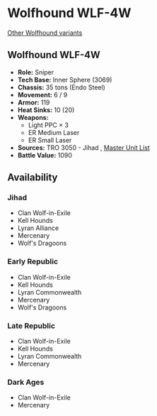 # Wolfhound WLF-4W 

[Other Wolfhound variants](../wolfhound.md) 

## Wolfhound WLF-4W 

- **Role:** Sniper 
- **Tech Base:** Inner Sphere (3069) 
- **Chassis:** 35 tons (Endo Steel) 
- **Movement:** 6 / 9 
- **Armor:** 119 
- **Heat Sinks:** 10 (20) 
- **Weapons:** 
  - Light PPC × 3 
  - ER Medium Laser 
  - ER Small Laser 
- **Sources:** TRO 3050 - Jihad , [Master Unit List](http://masterunitlist.info/Unit/Details/3567/wolfhound-wlf-4w) 
- **Battle Value:** 1090 

## Availability 

### Jihad 

- Clan Wolf-in-Exile 
- Kell Hounds 
- Lyran Alliance 
- Mercenary 
- Wolf's Dragoons 

### Early Republic 

- Clan Wolf-in-Exile 
- Kell Hounds 
- Lyran Commonwealth 
- Mercenary 
- Wolf's Dragoons 

### Late Republic 

- Clan Wolf-in-Exile 
- Kell Hounds 
- Lyran Commonwealth 
- Mercenary 

### Dark Ages 

- Clan Wolf-in-Exile 
- Mercenary 

